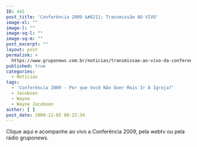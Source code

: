 ```yaml
---
ID: 441
post_title: 'Conferência 2009 &#8211; Transmissão AO VIVO'
image-xl: ""
image-l: ""
image-sq-l: ""
image-sq-m: ""
post_excerpt: ""
layout: post
permalink: >
  https://www.gruponews.com.br/noticias/transmissao-ao-vivo-da-conferencia-2009
published: true
categories:
  - Notícias
tags:
  - 'Conferência 2009 - Por que Você Não Quer Mais Ir À Igreja?'
  - Jacobsen
  - Wayne
  - Wayne Jacobsen
author: [ ]
post_date: 2009-12-05 00:22:34
---
```

Clique aqui e acompanhe ao vivo a Conferência 2009, pela webtv ou pela rádio gruponews.